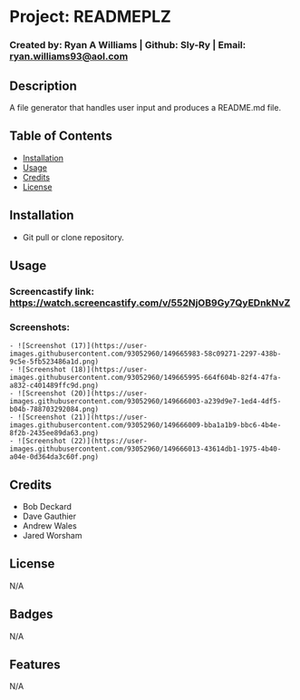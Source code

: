 # Project: READMEPLZ
  ### Created by: Ryan A Williams   |   Github: Sly-Ry   |   Email: ryan.williams93@aol.com
 
  ## Description 
  
  A file generator that handles user input and produces a README.md file.
  
  
  ## Table of Contents
 
  * [Installation](#installation)
  * [Usage](#usage)
  * [Credits](#credits)
  * [License](#license)


  ## Installation
  
  - Git pull or clone repository.
  
  
  ## Usage 
  
  ### Screencastify link: https://watch.screencastify.com/v/552NjOB9Gy7QyEDnkNvZ
  
  ### Screenshots:
    - ![Screenshot (17)](https://user-images.githubusercontent.com/93052960/149665983-58c09271-2297-438b-9c5e-5fb523486a1d.png)
    - ![Screenshot (18)](https://user-images.githubusercontent.com/93052960/149665995-664f604b-82f4-47fa-a832-c401489ffc9d.png)
    - ![Screenshot (20)](https://user-images.githubusercontent.com/93052960/149666003-a239d9e7-1ed4-4df5-b04b-788703292084.png)
    - ![Screenshot (21)](https://user-images.githubusercontent.com/93052960/149666009-bba1a1b9-bbc6-4b4e-8f2b-2435ee89da63.png)
    - ![Screenshot (22)](https://user-images.githubusercontent.com/93052960/149666013-43614db1-1975-4b40-a04e-0d364da3c60f.png)


  ## Credits
  
  - Bob Deckard
  - Dave Gauthier
  - Andrew Wales
  - Jared Worsham
  
  ## License
  
  N/A

  ## Badges

  N/A

  ## Features
  
  N/A
    

